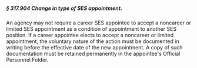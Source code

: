##### § 317.904 Change in type of SES appointment. #####

An agency may not require a career SES appointee to accept a noncareer or limited SES appointment as a condition of appointment to another SES position. If a career appointee elects to accept a noncareer or limited appointment, the voluntary nature of the action must be documented in writing before the effective date of the new appointment. A copy of such documentation must be retained permanently in the appointee's Official Personnel Folder.